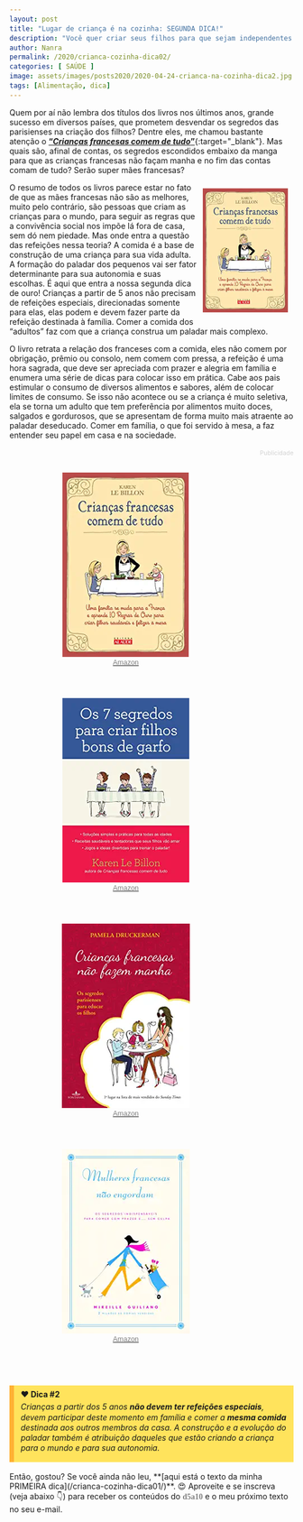 ```yaml
---
layout: post
title: "Lugar de criança é na cozinha: SEGUNDA DICA!"
description: "Você quer criar seus filhos para que sejam independentes na vida adulta? E se eu disser que a resposta também pode estar na cozinha?"
author: Nanra
permalink: /2020/crianca-cozinha-dica02/
categories: [ SAÚDE ]
image: assets/images/posts2020/2020-04-24-crianca-na-cozinha-dica2.jpg
tags: [Alimentação, dica]
---
```

<link rel="stylesheet" href="/assets/css/flickity.min.css" media="screen">
<style>
.kindle {float: right; width: 30%; padding:10px;}
.d5a10 {
  font-family: 'Crafty Girls', cursive;
  color:gray;
  font-weight: bold;
}
figure {
  margin: 0rem;
}
figcaption {
display: block;
position: relative;
top:-30px;
font-style: italic;
text-align: center;
}
.gallery {
  background: #EEE;
}
.carousel {
  margin-bottom: 30px;
}
.slide-text {
  color:grey; 
  text-align: center; 
  font-size: 15px;
}
.carousel-cell {
  font-family: sans-serif;
  font-size: 19px;
  width: 70%;
  height: 400px;
  margin-right: 30px;
  margin-left: 30px;
  /* flex-box, center image in cell */
  display: -webkit-box;
  display: -webkit-flex;
  display:         flex;
  -webkit-box-pack: center;
  -webkit-justify-content: center;
          justify-content: center;
  -webkit-align-items: center;
          align-items: center;
}
.carousel-cell img {
  display: block;
  max-width: 100%;
  max-height: 100%;
}
@media screen and ( min-width: 768px ) {
  .carousel-cell {
    height: 400px;
  }
}
/* buttons, no circle */
.flickity-prev-next-button {
  width: 100px;
  height: 100px;
  background: transparent;
  opacity: 0.8;
}
.flickity-prev-next-button:hover {
  background: transparent;
  opacity: 1;
}
/* arrow color */
.flickity-prev-next-button .arrow {
  fill: gray;
}
.flickity-prev-next-button.no-svg {
  color: gray;
}
/* closer to edge */
.flickity-prev-next-button.previous { left: 0; }
.flickity-prev-next-button.next { right: 0; }
/* hide disabled button */
.flickity-prev-next-button:disabled {
  display: none;
}
</style>

Quem por aí não lembra dos títulos dos livros nos últimos anos, grande sucesso em diversos países, que prometem desvendar os segredos das parisienses na criação dos filhos? Dentre eles, me chamou bastante atenção o [**“*Crianças francesas comem de tudo*”**](https://www.amazon.com.br/gp/product/8578811879/ref=as_li_qf_asin_il_tl?ie=UTF8&tag=greendot06-20&creative=9325&linkCode=as2&creativeASIN=8578811879&linkId=eef61377bd649c879f46c60e20bbcc55){:target="_blank"}. Mas quais são, afinal de contas, os segredos escondidos embaixo da manga para que as crianças francesas não façam manha e no fim das contas comam de tudo? Serão super mães francesas?  

<a target="_blank" href="https://www.amazon.com.br/gp/product/8578811879/ref=as_li_qf_asin_il_tl?ie=UTF8&tag=greendot06-20&creative=9325&linkCode=as2&creativeASIN=8578811879&linkId=eef61377bd649c879f46c60e20bbcc55"><img class="kindle" src="/assets/images/posts2020/produtos/criancas-francesas-comem-de-tudo.webp" align="rigth"></a>
O resumo de todos os livros parece estar no fato de que as mães francesas não são as melhores, muito pelo contrário, são pessoas que criam as crianças para o mundo, para seguir as regras que a convivência social nos impõe lá fora de casa, sem dó nem piedade. Mas onde entra a questão das refeições nessa teoria? A comida é a base de construção de uma criança para sua vida adulta. A formação do paladar dos pequenos vai ser fator determinante para sua autonomia e suas escolhas. É aqui que entra a nossa segunda dica de ouro! Crianças a partir de 5 anos não precisam de refeições especiais, direcionadas somente para elas, elas podem e devem fazer parte da refeição destinada à família. Comer a comida dos “adultos” faz com que a criança construa um paladar mais complexo.  

O livro retrata a relação dos franceses com a comida, eles não comem por obrigação, prêmio ou consolo, nem comem com pressa, a refeição é uma hora sagrada, que deve ser apreciada com prazer e alegria em família e enumera uma série de dicas para colocar isso em prática. Cabe aos pais estimular o consumo de diversos alimentos e sabores, além de colocar limites de consumo. Se isso não acontece ou se a criança é muito seletiva, ela se torna um adulto que tem preferência por alimentos muito doces, salgados e gordurosos, que se apresentam de forma muito mais atraente ao paladar deseducado. Comer em família, o que foi servido à mesa, a faz entender seu papel em casa e na sociedade. 

<div style="color:lightgrey; text-align: right; font-size: 13px;"><small><i class="fa fa-info-circle" aria-hidden="true"></i> Publicidade</small></div>
<div class="carousel js-flickity" data-flickity='{ "autoPlay": true }'>
  <div class="carousel-cell">
    <a target="_blank" href="https://www.amazon.com.br/gp/product/8578811879/ref=as_li_qf_asin_il_tl?ie=UTF8&tag=greendot06-20&creative=9325&linkCode=as2&creativeASIN=8578811879&linkId=eef61377bd649c879f46c60e20bbcc55"><img width="100%" src="/assets/images/posts2020/produtos/criancas-francesas-comem-de-tudo.webp" alt="Livro Crianças francesas comem de tudo" />
    <div class="slide-text"><i class="fa fa-shopping-cart" aria-hidden="true"></i> <small>Amazon</small></div>
    </a>
  </div>
  <div class="carousel-cell">
    <a target="_blank" href="https://www.amazon.com.br/gp/product/8578812840/ref=as_li_qf_asin_il_tl?ie=UTF8&tag=greendot06-20&creative=9325&linkCode=as2&creativeASIN=8578812840&linkId=7cd70adaffb3479dec347a7d86a45c68"><img width="100%" src="/assets/images/posts2020/produtos/os-7-segredos-para-criar-filhos-bons-garfo.webp" alt="Livro Os 7 Segredos Para Criar Filhos Bons de Garfo" />
    <div class="slide-text"><i class="fa fa-shopping-cart" aria-hidden="true"></i> <small>Amazon</small></div>
    </a>
  </div>
  <div class="carousel-cell">
    <a target="_blank" href="https://www.amazon.com.br/gp/product/8539004291/ref=as_li_qf_asin_il_tl?ie=UTF8&tag=greendot06-20&creative=9325&linkCode=as2&creativeASIN=8539004291&linkId=714f9ef393e8bc88c68e481f7f691082"><img width="100%" src="/assets/images/posts2020/produtos/criancas-francesas-nao-fazem-manha.webp" alt="Livro Crianças francesas não fazem manha" />
    <div class="slide-text"><i class="fa fa-shopping-cart" aria-hidden="true"></i> <small>Amazon</small></div>
    </a>
  </div>
  <div class="carousel-cell">
    <a target="_blank" href="https://www.amazon.com.br/gp/product/8565530558/ref=as_li_qf_asin_il_tl?ie=UTF8&tag=greendot06-20&creative=9325&linkCode=as2&creativeASIN=8565530558&linkId=57e830200fe9fd10fb01c41752d248bd"><img width="100%" src="/assets/images/posts2020/produtos/mulheres-francesas-nao-engordam.webp" alt="Livro Mulheres francesas não engordam" />
    <div class="slide-text"><i class="fa fa-shopping-cart" aria-hidden="true"></i> <small>Amazon</small></div>
    </a>
  </div>
</div>

<br>
<style>
div.note
{
     background-color: #FFE35C; /* #f0f7fb;*/
     border-left: solid 8px #FFB133; /*#3498db;*/
     /*font-family: 'Roboto', serif;*/
     line-height: 1.3em;
     overflow: hidden;
     padding: 3px 12px 16px 12px;
     font-style: italic;
}
b.noteTitulo {
  line-height: 1.9em;
  font-style: normal;
}
</style>
<div class="note">
<b class="noteTitulo">❤️ Dica #2</b><br>
Crianças a partir dos 5 anos <b>não devem ter refeições especiais</b>, devem participar deste momento em família e comer a <b>mesma comida</b> destinada aos outros membros da casa. A construção e a evolução do paladar também é atribuição daqueles que estão criando a criança para o mundo e para sua autonomia.
</div>
<br>
Então, gostou? Se você ainda não leu, **[aqui está o texto da minha PRIMEIRA dica](/crianca-cozinha-dica01/)**. 😍 Aproveite e se inscreva (veja abaixo 👇) para receber os conteúdos do <spam class="d5a10">d5a10</spam> e o meu próximo texto no seu e-mail.

<script src="/assets/js/flickity.pkgd.min.js"></script>
